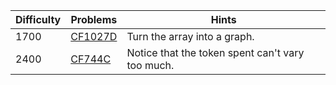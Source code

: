 | Difficulty | Problems | Hints |
| -------- | -------- | -------- |
| 1700 | [CF1027D](https://codeforces.com/problemset/problem/1027/D) | Turn the array into a graph. |
| 2400 | [CF744C](https://codeforces.com/problemset/problem/744/C) | Notice that the token spent can't vary too much. |
